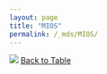```yaml
---
layout: page
title: "MIOS"
permalink: /_mds/MIOS/
---
```


![](../../alns_9.28.22/aln_5HSAA065945_0.969.png?raw=true
)
[Back to Table](../../display)

